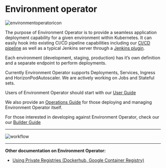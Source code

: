 # Environment operator


![environmentoperatoricon](https://github.com/pearsontechnology/environment-operator/blob/dev/docs/images/environmentoperatoricon.png)

The purpose of Environment Operator is to provide a seamless application deployment capability for a given environment within Kubernetes. It can easily hook into existing CI/CD pipeline capabilities including our [CI/CD pipeline](https://github.com/pearsontechnology/deployment-pipeline-jenkins-plugin) as well as a typical Jenkins server through a [Jenkins plugin](https://github.com/pearsontechnology/environment-operator-jenkins-plugin).


Each environment (development, staging, production) has it’s own definition and a separate endpoint to perform deployments.

Currently Environment Operator supports Deployments, Services, Ingress and HorizonPodAutoscaler.
We are actively working on Jobs and Stateful sets.



Users of Environment Operator should start with our [User Guide](https://github.com/pearsontechnology/environment-operator/blob/dev/docs/User_Guide.md)



We also provide an [Operations Guide](https://github.com/pearsontechnology/environment-operator/blob/dev/docs/Operatonal_Guide.md) for those deploying and managing Environment Operator itself.



For those interested in developing against Environment Operator, check our our [Builder Guide](https://github.com/pearsontechnology/environment-operator/blob/dev/docs/Build.md)

*******************

![workflow](https://github.com/pearsontechnology/environment-operator/blob/dev/docs/images/workflow.png)

*******************

**Other documentation on Environment Operator:**
* [Using Private Registries (Dockerhub, Google Container Registry)](https://github.com/pearsontechnology/environment-operator/blob/dev/docs/Private_Registry.md)



